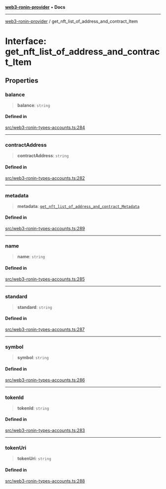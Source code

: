 [**web3-ronin-provider**](../README.md) • **Docs**

***

[web3-ronin-provider](../globals.md) / get\_nft\_list\_of\_address\_and\_contract\_Item

# Interface: get\_nft\_list\_of\_address\_and\_contract\_Item

## Properties

### balance

> **balance**: `string`

#### Defined in

[src/web3-ronin-types-accounts.ts:284](https://github.com/chuacw/web3-ronin-provider/blob/3fc214e27766815592deb24c85c0a23477593bed/src/web3-ronin-types-accounts.ts#L284)

***

### contractAddress

> **contractAddress**: `string`

#### Defined in

[src/web3-ronin-types-accounts.ts:282](https://github.com/chuacw/web3-ronin-provider/blob/3fc214e27766815592deb24c85c0a23477593bed/src/web3-ronin-types-accounts.ts#L282)

***

### metadata

> **metadata**: [`get_nft_list_of_address_and_contract_Metadata`](get_nft_list_of_address_and_contract_Metadata.md)

#### Defined in

[src/web3-ronin-types-accounts.ts:289](https://github.com/chuacw/web3-ronin-provider/blob/3fc214e27766815592deb24c85c0a23477593bed/src/web3-ronin-types-accounts.ts#L289)

***

### name

> **name**: `string`

#### Defined in

[src/web3-ronin-types-accounts.ts:285](https://github.com/chuacw/web3-ronin-provider/blob/3fc214e27766815592deb24c85c0a23477593bed/src/web3-ronin-types-accounts.ts#L285)

***

### standard

> **standard**: `string`

#### Defined in

[src/web3-ronin-types-accounts.ts:287](https://github.com/chuacw/web3-ronin-provider/blob/3fc214e27766815592deb24c85c0a23477593bed/src/web3-ronin-types-accounts.ts#L287)

***

### symbol

> **symbol**: `string`

#### Defined in

[src/web3-ronin-types-accounts.ts:286](https://github.com/chuacw/web3-ronin-provider/blob/3fc214e27766815592deb24c85c0a23477593bed/src/web3-ronin-types-accounts.ts#L286)

***

### tokenId

> **tokenId**: `string`

#### Defined in

[src/web3-ronin-types-accounts.ts:283](https://github.com/chuacw/web3-ronin-provider/blob/3fc214e27766815592deb24c85c0a23477593bed/src/web3-ronin-types-accounts.ts#L283)

***

### tokenUri

> **tokenUri**: `string`

#### Defined in

[src/web3-ronin-types-accounts.ts:288](https://github.com/chuacw/web3-ronin-provider/blob/3fc214e27766815592deb24c85c0a23477593bed/src/web3-ronin-types-accounts.ts#L288)
